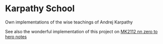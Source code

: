 # Karpathy School

Own implementations of the wise teachings of Andrej Karpathy

See also the wonderful implementation of this project on
[MK2112 nn zero to hero notes](https://github.com/MK2112/nn-zero-to-hero-notes)
